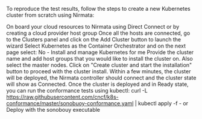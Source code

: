 To reproduce the test results, follow the steps to create a new Kubernetes cluster from scratch using Nirmata:

On board your cloud resources to Nirmata using Direct Connect or by creating a cloud provider host group
Once all the hosts are connected, go to the Clusters panel and click on the Add Cluster button to launch the wizard
Select Kubernetes as the Container Orchestrator and on the next page select: No - Install and manage Kubernetes for me
Provide the cluster name and add host groups that you would like to install the cluster on. Also select the master nodes. Click on "Create cluster and start the installation" button to proceed with the cluster install.
Within a few minutes, the cluster will be deployed, the Nirmata controller should connect and the cluster state will show as Connected.
Once the cluster is deployed and in Ready state, you can run the conformance tests using kubectl: curl -L https://raw.githubusercontent.com/cncf/k8s-conformance/master/sonobuoy-conformance.yaml | kubectl apply -f - or Deploy with the sonobouy executable 